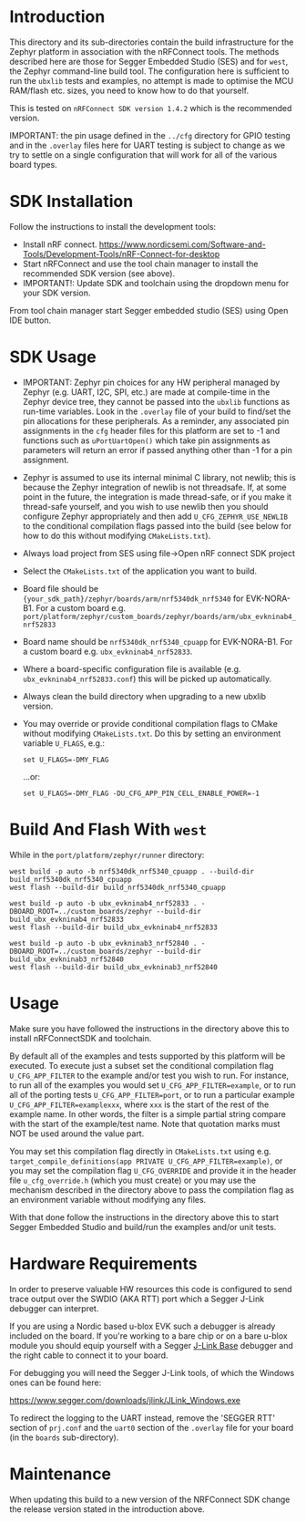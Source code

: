 # Introduction
This directory and its sub-directories contain the build infrastructure for the Zephyr platform in association with the nRFConnect tools.  The methods described here are those for Segger Embedded Studio (SES) and for `west`, the Zephyr command-line build tool.  The configuration here is sufficient to run the `ubxlib` tests and examples, no attempt is made to optimise the MCU RAM/flash etc. sizes, you need to know how to do that yourself.

This is tested on `nRFConnect SDK version 1.4.2` which is the recommended version.

IMPORTANT: the pin usage defined in the `../cfg` directory for GPIO testing and in the `.overlay` files here for UART testing is subject to change as we try to settle on a single configuration that will work for all of the various board types.

# SDK Installation
Follow the instructions to install the development tools:

- Install nRF connect. https://www.nordicsemi.com/Software-and-Tools/Development-Tools/nRF-Connect-for-desktop
- Start nRFConnect and use the tool chain manager to install the recommended SDK version (see above).
- IMPORTANT!: Update SDK and toolchain using the dropdown menu for your SDK version.

From tool chain manager start Segger embedded studio (SES) using Open IDE button.

# SDK Usage
- IMPORTANT: Zephyr pin choices for any HW peripheral managed by Zephyr (e.g. UART, I2C, SPI, etc.) are made at compile-time in the Zephyr device tree, they cannot be passed into the `ubxlib` functions as run-time variables.  Look in the `.overlay` file of your build to find/set the pin allocations for these peripherals.  As a reminder, any associated pin assignments in the `cfg` header files for this platform are set to -1 and functions such as `uPortUartOpen()` which take pin assignments as parameters will return an error if passed anything other than -1 for a pin assignment.
- Zephyr is assumed to use its internal minimal C library, not newlib; this is because the Zephyr integration of newlib is not threadsafe.  If, at some point in the future, the integration is made thread-safe, or if you make it thread-safe yourself, and you wish to use newlib then you should configure Zephyr appropriately and then add `U_CFG_ZEPHYR_USE_NEWLIB` to the conditional compilation flags passed into the build (see below for how to do this without modifying `CMakeLists.txt`).
- Always load project from SES using file->Open nRF connect SDK project
- Select the `CMakeLists.txt` of the application you want to build.
- Board file should be `{your_sdk_path}/zephyr/boards/arm/nrf5340dk_nrf5340` for EVK-NORA-B1.
  For a custom board e.g. `port/platform/zephyr/custom_boards/zephyr/boards/arm/ubx_evkninab4_nrf52833`
- Board name should be `nrf5340dk_nrf5340_cpuapp` for EVK-NORA-B1.  For a custom board e.g. `ubx_evkninab4_nrf52833`.
- Where a board-specific configuration file is available (e.g. `ubx_evkninab4_nrf52833.conf`) this will be picked up automatically.
- Always clean the build directory when upgrading to a new ubxlib version.
- You may override or provide conditional compilation flags to CMake without modifying `CMakeLists.txt`.  Do this by setting an environment variable `U_FLAGS`, e.g.:
  
  ```
  set U_FLAGS=-DMY_FLAG
  ```
  
  ...or:
  
  ```
  set U_FLAGS=-DMY_FLAG -DU_CFG_APP_PIN_CELL_ENABLE_POWER=-1
  ```

# Build And Flash With `west`
While in the `port/platform/zephyr/runner` directory:

  ```
  west build -p auto -b nrf5340dk_nrf5340_cpuapp . --build-dir build_nrf5340dk_nrf5340_cpuapp
  west flash --build-dir build_nrf5340dk_nrf5340_cpuapp
  ```
  
  ```
  west build -p auto -b ubx_evkninab4_nrf52833 . -DBOARD_ROOT=../custom_boards/zephyr --build-dir build_ubx_evkninab4_nrf52833
  west flash --build-dir build_ubx_evkninab4_nrf52833
  ```

  ```
  west build -p auto -b ubx_evkninab3_nrf52840 . -DBOARD_ROOT=../custom_boards/zephyr --build-dir build_ubx_evkninab3_nrf52840
  west flash --build-dir build_ubx_evkninab3_nrf52840
  ```

# Usage
Make sure you have followed the instructions in the directory above this to install nRFConnectSDK and toolchain.

By default all of the examples and tests supported by this platform will be executed.  To execute just a subset set the conditional compilation flag `U_CFG_APP_FILTER` to the example and/or test you wish to run.  For instance, to run all of the examples you would set `U_CFG_APP_FILTER=example`, or to run all of the porting tests `U_CFG_APP_FILTER=port`, or to run a particular example `U_CFG_APP_FILTER=examplexxx`, where `xxx` is the start of the rest of the example name.  In other words, the filter is a simple partial string compare with the start of the example/test name.  Note that quotation marks must NOT be used around the value part.

You may set this compilation flag directly in `CMakeLists.txt` using e.g. `target_compile_definitions(app PRIVATE U_CFG_APP_FILTER=example)`, or you may set the compilation flag `U_CFG_OVERRIDE` and provide it in the header file `u_cfg_override.h` (which you must create) or you may use the mechanism described in the directory above to pass the compilation flag as an environment variable without modifying any files.

With that done follow the instructions in the directory above this to start Segger Embedded Studio and build/run the examples and/or unit tests.

# Hardware Requirements
In order to preserve valuable HW resources this code is configured to send trace output over the SWDIO (AKA RTT) port which a Segger J-Link debugger can interpret.

If you are using a Nordic based u-blox EVK such a debugger is already included on the board.  If you're working to a bare chip or on a bare u-blox module you should equip yourself with a Segger [J-Link Base](https://www.segger.com/products/debug-probes/j-link/models/j-link-base/) debugger and the right cable to connect it to your board.

For debugging you will need the Segger J-Link tools, of which the Windows ones can be found here:

https://www.segger.com/downloads/jlink/JLink_Windows.exe

To redirect the logging to the UART instead, remove the 'SEGGER RTT' section of `prj.conf` and the `uart0` section of the `.overlay` file for your board (in the `boards` sub-directory).

# Maintenance
When updating this build to a new version of the NRFConnect SDK change the release version stated in the introduction above.
